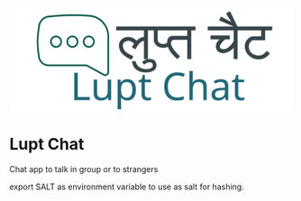 ![1](static/img/label.svg)

# Lupt Chat
Chat app to talk in group or to strangers

export SALT as environment variable to use as salt for hashing.
